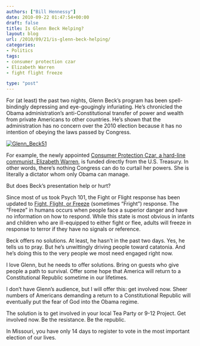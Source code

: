```yaml
---
authors: ["Bill Hennessy"]
date: 2010-09-22 01:47:54+00:00
draft: false
title: Is Glenn Beck Helping?
layout: blog
url: /2010/09/21/is-glenn-beck-helping/
categories:
- Politics
tags:
- consumer protection czar
- Elizabeth Warren
- fight flight freeze

type: "post"
---
```


For (at least) the past two nights, Glenn Beck’s program has been spell-bindingly depressing and eye-gougingly infuriating. He’s chronicled the Obama administration’s anti-Constitutional transfer of power and wealth from private Americans to other countries. He’s shown that the administration has no concern over the 2010 election because it has no intention of obeying the laws passed by Congress.

 

[![Glenn_Beck51](https://hennessysview.com/wp-content/uploads/2010/09/Glenn_Beck51_thumb.jpg)
](https://hennessysview.com/wp-content/uploads/2010/09/Glenn_Beck51.jpg)

 

For example, the newly appointed [Consumer Protection Czar, a hard-line communist, Elizabeth Warren](https://biggovernment.com/tfitton/2010/09/21/constitutional-government-under-assault-with-new-consumer-czar/), is funded directly from the U.S. Treasury. In other words, there’s nothing Congress can do to curtail her powers. She is literally a dictator whom only Obama can manage.

 

But does Beck’s presentation help or hurt? 

 

Since most of us took Psych 101, the Fight or Flight response has been updated to [Fight, Flight, or Freeze](https://psy.psychiatryonline.org/cgi/content/full/45/5/448#R040200267) (sometimes “Fright”) response. The “Freeze” in humans occurs when people face a superior danger and have no information on how to respond. While this state is most obvious in infants and children who are ill-equipped to either fight or flee, adults will freeze in response to terror if they have no signals or reference. 

 

Beck offers no solutions. At least, he hasn’t in the past two days. Yes, he tells us to pray. But he’s unwittingly driving people toward catatonia. And he’s doing this to the very people we most need engaged right now. 

 

I love Glenn, but he needs to offer solutions. Bring on guests who give people a path to survival. Offer some hope that America will return to a Constitutional Republic sometime in our lifetimes. 

 

I don’t have Glenn’s audience, but I will offer this: get involved now. Sheer numbers of Americans demanding a return to a Constitutional Republic will eventually put the fear of God into the Obama regime.

 

The solution is to get involved in your local Tea Party or 9-12 Project. Get involved now. Be the resistance. Be the republic. 

 

In Missouri, you have only 14 days to register to vote in the most important election of our lives. 
